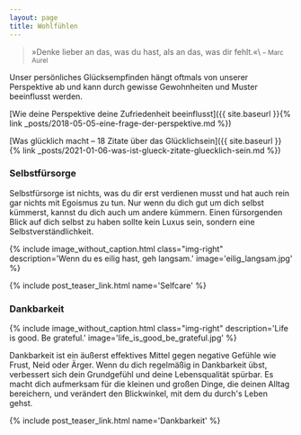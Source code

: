 ```yaml
---
layout: page
title: Wohlfühlen
---
```


>»Denke lieber an das, was du hast, als an das, was dir fehlt.«\\
<small>– Marc Aurel</small>

Unser persönliches Glücksempfinden hängt oftmals von unserer Perspektive ab und
kann durch gewisse Gewohnheiten und Muster beeinflusst werden.

[Wie deine Perspektive deine Zufriedenheit beeinflusst]({{ site.baseurl }}{% link _posts/2018-05-05-eine-frage-der-perspektive.md %})

[Was glücklich macht – 18 Zitate über das Glücklichsein]({{ site.baseurl }}{% link _posts/2021-01-06-was-ist-glueck-zitate-gluecklich-sein.md %})

### Selbstfürsorge

Selbstfürsorge ist nichts, was du dir erst verdienen musst und hat auch rein gar
nichts mit Egoismus zu tun. Nur wenn du dich gut um dich selbst kümmerst, kannst
du dich auch um andere kümmern. Einen fürsorgenden Blick auf dich selbst zu
haben sollte kein Luxus sein, sondern eine Selbstverständlichkeit.

{% include image_without_caption.html
  class="img-right"
  description='Wenn du es eilig hast, geh langsam.'
  image='eilig_langsam.jpg'
%}

{% include post_teaser_link.html name='Selfcare' %}

### Dankbarkeit

{% include image_without_caption.html
  class="img-right"
  description='Life is good. Be grateful.'
  image='life_is_good_be_grateful.jpg'
%}

Dankbarkeit ist ein äußerst effektives Mittel gegen negative Gefühle wie Frust,
Neid oder Ärger. Wenn du dich regelmäßig in Dankbarkeit übst, verbessert sich
dein Grundgefühl und deine Lebensqualität spürbar. Es macht dich aufmerksam für
die kleinen und großen Dinge, die deinen Alltag bereichern, und verändert den
Blickwinkel, mit dem du durch's Leben gehst.

{% include post_teaser_link.html name='Dankbarkeit' %}
